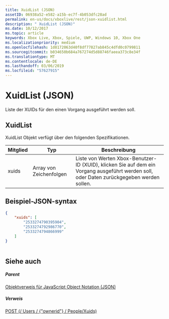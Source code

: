 ```yaml
---
title: XuidList (JSON)
assetID: 06938a52-e582-a15b-ec7f-4b053dfc28ad
permalink: en-us/docs/xboxlive/rest/json-xuidlist.html
description: " XuidList (JSON)"
ms.date: 10/12/2017
ms.topic: article
keywords: Xbox Live, Xbox, Spiele, UWP, Windows 10, Xbox One
ms.localizationpriority: medium
ms.openlocfilehash: 1d8172063d40f8df77827ab845c4dfd0c0799811
ms.sourcegitcommit: b034650b684a767274d5d88746faeea373c8e34f
ms.translationtype: MT
ms.contentlocale: de-DE
ms.lasthandoff: 03/06/2019
ms.locfileid: "57627915"
---
```

# <a name="xuidlist-json"></a>XuidList (JSON)
Liste der XUIDs für den einen Vorgang ausgeführt werden soll. 
<a id="ID4EN"></a>

 
## <a name="xuidlist"></a>XuidList
 
XuidList Objekt verfügt über den folgenden Spezifikationen.
 
| Mitglied| Typ| Beschreibung| 
| --- | --- | --- | 
| xuids| Array von Zeichenfolgen| Liste von Werten Xbox-Benutzer-ID (XUID), klicken Sie auf dem ein Vorgang ausgeführt werden soll, oder Daten zurückgegeben werden sollen.| 
  
<a id="ID4EMB"></a>

 
## <a name="sample-json-syntax"></a>Beispiel-JSON-syntax
 

```json
{
    "xuids": [
        "2533274790395904", 
        "2533274792986770", 
        "2533274794866999"
    ]
}
    
```

  
<a id="ID4EVB"></a>

 
## <a name="see-also"></a>Siehe auch
 
<a id="ID4EXB"></a>

 
##### <a name="parent"></a>Parent 

[Objektverweis für JavaScript Object Notation (JSON)](atoc-xboxlivews-reference-json.md)

  
<a id="ID4EBC"></a>

 
##### <a name="reference"></a>Verweis 

[POST (/ Users / {"ownerid"} / People/Xuids)](../uri/people/uri-usersowneridpeoplexuidspost.md)

   